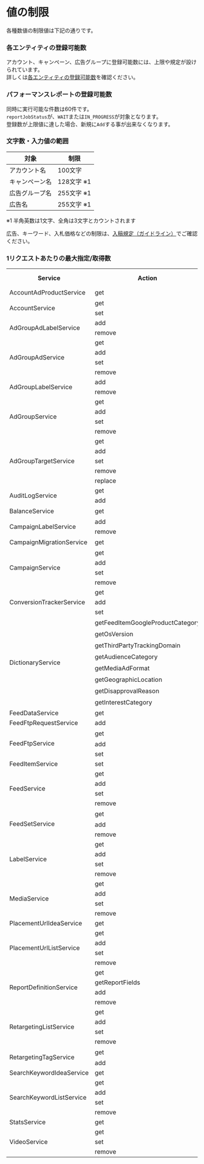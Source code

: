 # 値の制限
各種数値の制限値は下記の通りです。 

### 各エンティティの登録可能数
アカウント、キャンペーン、広告グループに登録可能数には、上限や規定が設けられています。  
詳しくは[各エンティティの登録可能数](https://ads-developers.yahoo.co.jp/ja/ads-api/developers-guide/value-constraints.html)を確認ください。

### パフォーマンスレポートの登録可能数
同時に実行可能な件数は60件です。  
`reportJobStatus`が、`WAIT`または`IN_PROGRESS`が対象となります。  
登録数が上限値に達した場合、新規に`Add`する事が出来なくなります。  

### 文字数・入力値の範囲

対象          | 制限                              
----------- | --------------
アカウント名      | 100文字                           
キャンペーン名     | 128文字 ※1                        
広告グループ名     | 255文字 ※1
広告名         | 255文字 ※1 

※1 半角英数は1文字、全角は3文字とカウントされます

広告、キーワード、入札価格などの制限は、[入稿規定（ガイドライン）](https://ads-help.yahoo-net.jp/s/article/H000044930?language=ja)でご確認ください。

### 1リクエストあたりの最大指定/取得数
<table>
 <tr>
  <th>Service</th>
  <th>Action</th>
  <th>Max. Elements</th>
  <th>Max. Responses</th>
  <th>Paging</th>
 </tr>
 <tr>
  <td>AccountAdProductService</td>
  <td>get</td>
  <td>-</td>
  <td>全件</td>
  <td>-</td>
 </tr>
 <tr>
  <td rowspan="2">AccountService</td>
  <td>get</td>
  <td>-</td>
  <td>500</td>
  <td>◯</td>
 </tr>
  <tr>
  <td>set</td>
  <td>1</td>
  <td>-</td>
  <td>-</td>
 </tr>
 <tr>
  <td rowspan="2">AdGroupAdLabelService</td>
  <td>add</td>
  <td>2000</td>
  <td>-</td>
  <td>-</td>
 </tr>
 <tr>
  <td>remove</td>
  <td>2000</td>
  <td>-</td>
  <td>-</td>
 </tr>
 <tr>
  <td rowspan="4">AdGroupAdService</td>
  <td>get</td>
  <td>-</td>
  <td>10000</td>
  <td>◯</td>
 </tr>
 <tr>
  <td>add</td>
  <td>2000</td>
  <td>-</td>
  <td>-</td>
 </tr>
 <tr>
  <td>set</td>
  <td>2000</td>
  <td>-</td>
  <td>-</td>
 </tr>
 <tr>
  <td>remove</td>
  <td>2000</td>
  <td>-</td>
  <td>-</td>
 </tr>
   <tr>
  <td rowspan="2">AdGroupLabelService</td>
  <td>add</td>
  <td>2000</td>
  <td>-</td>
  <td>-</td>
 </tr>
 <tr>
  <td>remove</td>
  <td>2000</td>
  <td>-</td>
  <td>-</td>
 </tr>
  <tr>
  <td rowspan="4">AdGroupService</td>
  <td>get</td>
  <td>-</td>
  <td>10000</td>
  <td>◯</td>
 </tr>
 <tr>
  <td>add</td>
  <td>2000</td>
  <td>-</td>
  <td>-</td>
 </tr>
 <tr>
  <td>set</td>
  <td>2000</td>
  <td>-</td>
  <td>-</td>
 </tr>
 <tr>
  <td>remove</td>
  <td>2000</td>
  <td>-</td>
  <td>-</td>
 </tr>
 <tr>
  <td rowspan="5">AdGroupTargetService</td>
  <td>get</td>
  <td>-</td>
  <td>10000</td>
  <td>◯</td>
 </tr>
  <tr>
  <td>add</td>
  <td>3000</td>
  <td>-</td>
  <td>-</td>
 </tr>
 <tr>
  <td>set</td>
  <td>3000</td>
  <td>-</td>
  <td>-</td>
 </tr>
<tr>
  <td>remove</td>
  <td>3000</td>
  <td>-</td>
  <td>-</td>
 </tr>
 <tr>
  <td>replace</td>
  <td>3000</td>
  <td>-</td>
  <td>-</td>
 </tr>
   <tr>
  <td rowspan="2">AuditLogService</td>
  <td>get</td>
  <td>-</td>
  <td>500</td>
  <td>◯</td>
 </tr>
 <tr>
  <td>add</td>
  <td>1</td>
  <td>-</td>
  <td>-</td>
 </tr>
 <tr>
  <td>BalanceService</td>
  <td>get</td>
  <td>-</td>
  <td>全件</td>
  <td>-</td>
 </tr>
 <tr>
  <td rowspan="2">CampaignLabelService</td>
  <td>add</td>
  <td>2000</td>
  <td>-</td>
  <td>-</td>
 </tr>
 <tr>
  <td>remove</td>
  <td>2000</td>
  <td>-</td>
  <td>-</td>
 </tr>
  <tr>
  <td>CampaignMigrationService</td>
  <td>get</td>
  <td>-</td>
  <td>全件</td>
  <td>-</td>
 </tr>
  <tr>
  <td rowspan="4">CampaignService</td>
  <td>get</td>
  <td>-</td>
  <td>500</td>
  <td>◯</td>
 </tr>
 <tr>
  <td>add</td>
  <td>200</td>
  <td>-</td>
  <td>-</td>
 </tr>
 <tr>
  <td>set</td>
  <td>200</td>
  <td>-</td>
  <td>-</td>
 </tr>
 <tr>
  <td>remove</td>
  <td>200</td>
  <td>-</td>
  <td>-</td>
 </tr>
 <tr>
  <td rowspan="3">ConversionTrackerService</td>
  <td>get</td>
  <td>-</td>
  <td>1000</td>
  <td>◯</td>
 </tr>
 <tr>
  <td>add</td>
  <td>500</td>
  <td>-</td>
  <td>-</td>
 </tr>
 <tr>
  <td>set</td>
  <td>500</td>
  <td>-</td>
  <td>-</td>
 </tr>
 <tr>
  <td rowspan="8">DictionaryService</td>
  <td>getFeedItemGoogleProductCategory</td>
  <td>-</td>
  <td>全件</td>
  <td>-</td>
 </tr>
 <tr>
  <td>getOsVersion</td>
  <td>-</td>
  <td>全件</td>
  <td>-</td>
 </tr>
 <tr>
  <td>getThirdPartyTrackingDomain</td>
  <td>-</td>
  <td>全件</td>
  <td>-</td>
 </tr>
 <tr>
  <td>getAudienceCategory</td>
  <td>-</td>
  <td>全件</td>
  <td>-</td>
 </tr> 
 <tr>
  <td>getMediaAdFormat</td>
  <td>-</td>
  <td>全件</td>
  <td>-</td>
 </tr> 
 <tr>
  <td>getGeographicLocation</td>
  <td>-</td>
  <td>全件</td>
  <td>-</td>
 </tr> 
 <tr>
  <td>getDisapprovalReason</td>
  <td>-</td>
  <td>全件</td>
  <td>○</td>
 </tr> 
 <tr>
  <td>getInterestCategory</td>
  <td>-</td>
  <td>全件</td>
  <td>-</td>
 </tr> 
  <tr>
  <td>FeedDataService</td>
  <td>get</td>
  <td>-</td>
  <td>500</td>
  <td>○</td>
 </tr>
<tr>
  <td>FeedFtpRequestService</td>
  <td>add</td>
  <td>1</td>
  <td>-</td>
  <td>○</td>
 </tr>
<tr>
  <td rowspan="3">FeedFtpService</td>
  <td>get</td>
  <td>-</td>
  <td>全件</td>
  <td>-</td>
 </tr>
 <tr>
  <td>add</td>
  <td>1</td>
  <td>-</td>
  <td>-</td>
 </tr>
 <tr>
  <td>set</td>
  <td>1</td>
  <td>-</td>
  <td>-</td>
 </tr>
 <tr>
  <td>FeedItemService</td>
  <td>set</td>
  <td>1</td>
  <td>-</td>
  <td>○</td>
 </tr>
<tr>
  <td rowspan="4">FeedService</td>
  <td>get</td>
  <td>-</td>
  <td>1000</td>
  <td>◯</td>
 </tr>
 <tr>
  <td>add</td>
  <td>1</td>
  <td>-</td>
  <td>-</td>
 </tr>
 <tr>
  <td>set</td>
  <td>1</td>
  <td>-</td>
  <td>-</td>
 </tr>
 <tr>
  <td>remove</td>
  <td>1</td>
  <td>-</td>
  <td>-</td>
 </tr>
 <tr>
  <td rowspan="3">FeedSetService</td>
  <td>get</td>
  <td>-</td>
  <td>全件</td>
  <td>-</td>
 </tr>
 <tr>
  <td>add</td>
  <td>29</td>
  <td>-</td>
  <td>-</td>
 </tr>
 <tr>
  <td>remove</td>
  <td>29</td>
  <td>-</td>
  <td>-</td>
 </tr>
   <tr>
  <td rowspan="4">LabelService</td>
  <td>get</td>
  <td>-</td>
  <td>2000</td>
  <td>◯</td>
 </tr>
 <tr>
  <td>add</td>
  <td>2000</td>
  <td>-</td>
  <td>-</td>
 </tr>
 <tr>
  <td>set</td>
  <td>2000</td>
  <td>-</td>
  <td>-</td>
 </tr>
 <tr>
  <td>remove</td>
  <td>2000</td>
  <td>-</td>
  <td>-</td>
 </tr>
    <tr>
  <td rowspan="4">MediaService</td>
  <td>get</td>
  <td>-</td>
  <td>500</td>
  <td>◯</td>
 </tr>
 <tr>
  <td>add</td>
  <td>200</td>
  <td>-</td>
  <td>-</td>
 </tr>
 <tr>
  <td>set</td>
  <td>200</td>
  <td>-</td>
  <td>-</td>
 </tr>
 <tr>
  <td>remove</td>
  <td>200</td>
  <td>-</td>
  <td>-</td>
 </tr>
 <tr>
  <td>PlacementUrlIdeaService</td>
  <td>get</td>
  <td>-</td>
  <td>500</td>
  <td>◯</td>
 </tr>
 <tr>
  <td rowspan="4">PlacementUrlListService</td>
  <td>get</td>
  <td>-</td>
  <td>500</td>
  <td>◯</td>
 </tr>
 <tr>
  <td>add</td>
  <td>100</td>
  <td>-</td>
  <td>-</td>
 </tr>
 <tr>
  <td>set</td>
  <td>100</td>
  <td>-</td>
  <td>-</td>
 </tr>
 <tr>
  <td>remove</td>
  <td>100</td>
  <td>-</td>
  <td>-</td>
 </tr>
 <tr>
  <td rowspan="4">ReportDefinitionService</td>
  <td>get</td>
  <td>-</td>
  <td>500</td>
  <td>◯</td>
 </tr>
 <tr>
  <td>getReportFields</td>
  <td>-</td>
  <td>1</td>
  <td>-</td>
 </tr>
 <tr>
  <td>add</td>
  <td>30</td>
  <td>-</td>
  <td>-</td>
 </tr>
 <tr>
  <td>remove</td>
  <td>30</td>
  <td>-</td>
  <td>-</td>
 </tr>
 <tr>
  <td rowspan="4">RetargetingListService</td>
  <td>get</td>
  <td>-</td>
  <td>1000</td>
  <td>◯</td>
 </tr>
 <tr>
  <td>add</td>
  <td>20</td>
  <td>-</td>
  <td>-</td>
 </tr>
 <tr>
  <td>set</td>
  <td>20</td>
  <td>-</td>
  <td>-</td>
 </tr>
 <tr>
  <td>remove</td>
  <td>20</td>
  <td>-</td>
  <td>-</td>
 </tr>
  <tr>
  <td rowspan="2">RetargetingTagService</td>
  <td>get</td>
  <td>-</td>
  <td>全件</td>
  <td>-</td>
 </tr>
 <tr>
  <td>add</td>
  <td>1</td>
  <td>-</td>
  <td>-</td>
 </tr>
 <tr>
  <td>SearchKeywordIdeaService</td>
  <td>get</td>
  <td>-</td>
  <td>1000</td>
  <td>◯</td>
 </tr>
 <tr>
  <td rowspan="4">SearchKeywordListService</td>
  <td>get</td>
  <td>-</td>
  <td>500</td>
  <td>◯</td>
 </tr>
 <tr>
  <td>add</td>
  <td>100</td>
  <td>-</td>
  <td>-</td>
 </tr>
 <tr>
  <td>set</td>
  <td>100</td>
  <td>-</td>
  <td>-</td>
 </tr>
 <tr>
  <td>remove</td>
  <td>100</td>
  <td>-</td>
  <td>-</td>
 </tr>
 <tr>
  <td>StatsService</td>
  <td>get</td>
  <td>-</td>
  <td>500</td>
  <td>◯</td>
 </tr>
  <tr>
  <td rowspan="3">VideoService</td>
  <td>get</td>
  <td>-</td>
  <td>500</td>
  <td>◯</td>
 </tr>
 <tr>
  <td>set</td>
  <td>100</td>
  <td>-</td>
  <td>-</td>
 </tr>
 <tr>
  <td>remove</td>
  <td>100</td>
  <td>-</td>
  <td>-</td>
 </tr>
</table>

